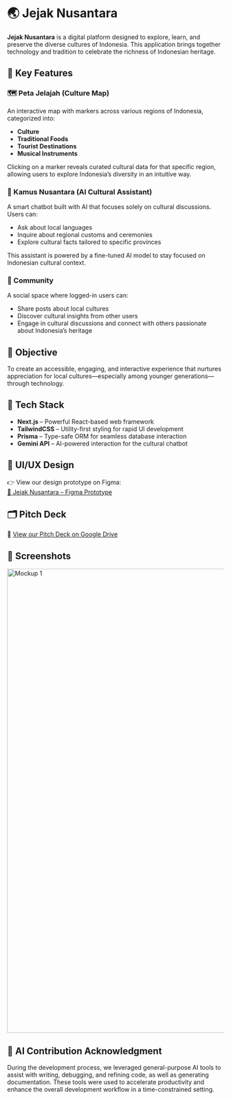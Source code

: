 # 🌏 Jejak Nusantara

**Jejak Nusantara** is a digital platform designed to explore, learn, and preserve the diverse cultures of Indonesia. This application brings together technology and tradition to celebrate the richness of Indonesian heritage.

## 🚀 Key Features

### 🗺️ Peta Jelajah (Culture Map)

An interactive map with markers across various regions of Indonesia, categorized into:

- **Culture**
- **Traditional Foods**
- **Tourist Destinations**
- **Musical Instruments**

Clicking on a marker reveals curated cultural data for that specific region, allowing users to explore Indonesia’s diversity in an intuitive way.

### 🧠 Kamus Nusantara (AI Cultural Assistant)

A smart chatbot built with AI that focuses solely on cultural discussions. Users can:

- Ask about local languages
- Inquire about regional customs and ceremonies
- Explore cultural facts tailored to specific provinces

This assistant is powered by a fine-tuned AI model to stay focused on Indonesian cultural context.

### 🤝 Community

A social space where logged-in users can:

- Share posts about local cultures
- Discover cultural insights from other users
- Engage in cultural discussions and connect with others passionate about Indonesia’s heritage

## 🎯 Objective

To create an accessible, engaging, and interactive experience that nurtures appreciation for local cultures—especially among younger generations—through technology.

## 🧩 Tech Stack

- **Next.js** – Powerful React-based web framework
- **TailwindCSS** – Utility-first styling for rapid UI development
- **Prisma** – Type-safe ORM for seamless database interaction
- **Gemini API** – AI-powered interaction for the cultural chatbot

## 🎨 UI/UX Design

👉 View our design prototype on Figma:  
[🔗 Jejak Nusantara – Figma Prototype](https://www.figma.com/proto/kTJe5LXOuVOtydncCpqzGV/Jejak-Nusantara?page-id=6%3A2&node-id=6-3&p=f&viewport=197%2C259%2C0.03&t=gL9AUW3bFx4fHh55-1&scaling=scale-down&content-scaling=fixed&starting-point-node-id=6%3A3)

## 🗂️ Pitch Deck

📄 [View our Pitch Deck on Google Drive](https://drive.google.com/file/d/1mbNTmw3Bvbs911igqzzWhLV0vdKDJCRP/view?usp=sharing)

## 📸 Screenshots

<img width="1920" height="1080" alt="Mockup 1" src="https://github.com/user-attachments/assets/df785260-04b7-458e-9881-781ebaa44930" />

## 🧠 AI Contribution Acknowledgment
During the development process, we leveraged general-purpose AI tools to assist with writing, debugging, and refining code, as well as generating documentation. These tools were used to accelerate productivity and enhance the overall development workflow in a time-constrained setting.
